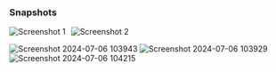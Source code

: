 ### Snapshots

<div style="display: flex;">  
<img src="https://github.com/ubednama/project-management-system-frontend/assets/61332446/dfe8ae0d-3291-4db6-af8b-db74eb219739" alt="Screenshot 1" style="margin-right: 10px; max-width: 100%; height: auto;">
    <img src="https://github.com/ubednama/project-management-system-frontend/assets/61332446/c5e5c1da-6166-4f30-9dc6-56e3c8f8558c" alt="Screenshot 2" style="max-width: 100%; height: auto;">
</div>

![Screenshot 2024-07-06 103943](https://github.com/ubednama/project-management-system-frontend/assets/61332446/8083b117-78af-4c6f-a90f-74030f71b6c5)
![Screenshot 2024-07-06 103929](https://github.com/ubednama/project-management-system-frontend/assets/61332446/ad944980-4b7c-4b79-aebd-f67b161b25a5)
![Screenshot 2024-07-06 104215](https://github.com/ubednama/project-management-system-frontend/assets/61332446/9c882d2c-414f-4449-b693-dd3b86330ac5)

